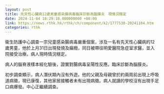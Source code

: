 ```yaml
---
layout: post
title: 先天性心臟病12歲男童感染腸病毒臨床診斷為腦膜炎　現情況穩定
date: 2024-11-04 18:29:18.000000000 +08:00
link: https://news.rthk.hk/rthk/ch/component/k2/1777530-20241104.htm
categories: rthk
---
```


衞生防護中心調查一宗兒童感染腸病毒嚴重個案，涉及一名有先天性心臟病的12歲男童，他於上月31日出現發燒及癲癇，同日被帶往明愛醫院急症室求醫，並入院接受治療。病人現時情況穩定。
 
病人的腦脊液樣本經化驗後，證實對腸病毒呈陽性反應。臨床診斷為腦膜炎。
 
初步調查顯示，病人潛伏期內沒有外遊。他的父親及母親曾於約兩周前出現上呼吸道病徵，現已康復，其他家居接觸者未有出現病徵。病人就讀的學校沒有出現手足口病爆發。中心正繼續調查。
